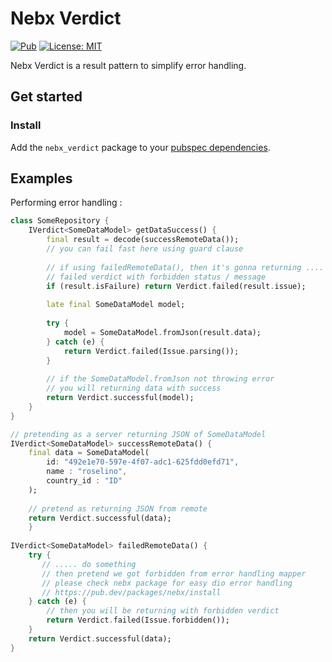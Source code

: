 # Nebx Verdict

[![Pub](https://img.shields.io/pub/v/nebx_verdict.svg)](https://pub.dev/packages/nebx)
[![License: MIT](https://img.shields.io/badge/License-MIT-yellow.svg)](https://github.com/enricoroselino/nebx-verdict-flutter/blob/main/LICENSE)


Nebx Verdict is a result pattern to simplify error handling.

## Get started

### Install
Add the `nebx_verdict` package to your [pubspec dependencies](https://pub.dev/packages/nebx_verdict/install).

## Examples

Performing error handling :

```dart
class SomeRepository {
    IVerdict<SomeDataModel> getDataSuccess() {
        final result = decode(successRemoteData());
        // you can fail fast here using guard clause
        
        // if using failedRemoteData(), then it's gonna returning ....
        // failed verdict with forbidden status / message
        if (result.isFailure) return Verdict.failed(result.issue);
        
        late final SomeDataModel model;
        
        try {
            model = SomeDataModel.fromJson(result.data);
        } catch (e) {
            return Verdict.failed(Issue.parsing());
        }
        
        // if the SomeDataModel.fromJson not throwing error
        // you will returning data with success
        return Verdict.successful(model);
    }
}

// pretending as a server returning JSON of SomeDataModel
IVerdict<SomeDataModel> successRemoteData() {
    final data = SomeDataModel(
        id: "492e1e70-597e-4f07-adc1-625fdd0efd71",
        name : "roselino",
        country_id : "ID"
    );
    
    // pretend as returning JSON from remote
    return Verdict.successful(data);
    }
    
IVerdict<SomeDataModel> failedRemoteData() {
    try {
       // ..... do something 
       // then pretend we got forbidden from error handling mapper
       // please check nebx package for easy dio error handling
       // https://pub.dev/packages/nebx/install
    } catch (e) {
        // then you will be returning with forbidden verdict
        return Verdict.failed(Issue.forbidden());
    }
    return Verdict.successful(data);
}
```
